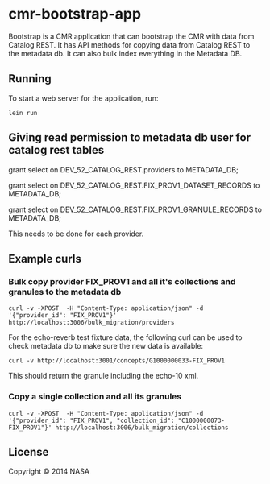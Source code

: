 # cmr-bootstrap-app

Bootstrap is a CMR application that can bootstrap the CMR with data from Catalog REST. It has API methods for copying data from Catalog REST to the metadata db. It can also bulk index everything in the Metadata DB.

## Running

To start a web server for the application, run:

    lein run

## Giving read permission to metadata db user for catalog rest tables

grant select on DEV_52_CATALOG_REST.providers to METADATA_DB;

grant select on DEV_52_CATALOG_REST.FIX_PROV1_DATASET_RECORDS to METADATA_DB;

grant select on DEV_52_CATALOG_REST.FIX_PROV1_GRANULE_RECORDS to METADATA_DB;


This needs to be done for each provider.


## Example curls

### Bulk copy provider FIX_PROV1 and all it's collections and granules to the metadata db

	curl -v -XPOST  -H "Content-Type: application/json" -d '{"provider_id": "FIX_PROV1"}' http://localhost:3006/bulk_migration/providers

For the echo-reverb test fixture data, the following curl can be used to check metadata db
to make sure the new data is available:

	curl -v http://localhost:3001/concepts/G1000000033-FIX_PROV1

This should return the granule including the echo-10 xml.

### Copy a single collection and all its granules

	curl -v -XPOST  -H "Content-Type: application/json" -d '{"provider_id": "FIX_PROV1", "collection_id": "C1000000073-FIX_PROV1"}' http://localhost:3006/bulk_migration/collections




## License

Copyright © 2014 NASA
